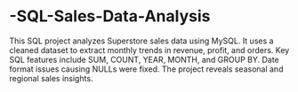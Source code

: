 # -SQL-Sales-Data-Analysis
This SQL project analyzes Superstore sales data using MySQL. It uses a cleaned dataset to extract monthly trends in revenue, profit, and orders. Key SQL features include SUM, COUNT, YEAR, MONTH, and GROUP BY. Date format issues causing NULLs were fixed. The project reveals seasonal and regional sales insights.
